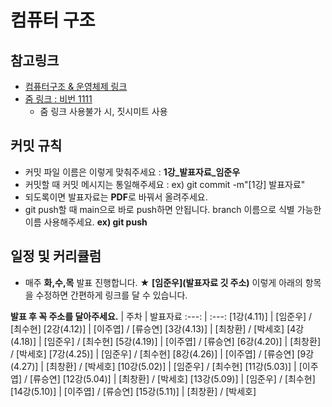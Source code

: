 # 컴퓨터 구조  

## 참고링크
- [컴퓨터구조 & 운영체제 링크](https://www.youtube.com/watch?v=kFWP6sFKyp0&list=PLYH7OjNUOWLUz15j4Q9M6INxK5J3-59GC&index=2)
- [줌 링크 : 비번 1111](https://us06web.zoom.us/j/83139117576?pwd=UVpaSmdiNVhYdlRscGsyMDVGZzdhQT09)  
  * 줌 링크 사용불가 시, 짓시미트 사용
## 커밋 규칙  
- 커밋 파일 이름은 이렇게 맞춰주세요   : **1강_발표자료_임준우**
- 커밋할 때 커밋 메시지는 통일해주세요  :  ex) git commit -m"[1강] 발표자료"
- 되도록이면 발표자료는 **PDF**로 바꿔서 올려주세요.
- git push할 때 main으로 바로 push하면 안됩니다. branch 이름으로 식별 가능한 이름 사용해주세요.       **ex) git push**
## 일정 및 커리큘럼
- 매주 **화,수,목** 발표 진행합니다.
★ **[임준우](발표자료 깃 주소)** 이렇게 아래의 항목을 수정하면 간편하게 링크를 달 수 있습니다.  
  
  
 **발표 후 꼭 주소를 달아주세요.**
| 주차 | 발표자료
:---: | :---:
[1강(4.11)] | [임준우] / [최수현]
[2강(4.12)] | [이주엽] / [류승연]
[3강(4.13)] | [최창환] / [박세호]
[4강(4.18)] | [임준우] / [최수현]
[5강(4.19)] | [이주엽] / [류승연]
[6강(4.20)] | [최창환] / [박세호]
[7강(4.25)] | [임준우] / [최수현]
[8강(4.26)] | [이주엽] / [류승연]
[9강(4.27)] | [최창환] / [박세호]
[10강(5.02)] | [임준우] / [최수현]
[11강(5.03)] | [이주엽] / [류승연]
[12강(5.04)] | [최창환] / [박세호]
[13강(5.09)] | [임준우] / [최수현]
[14강(5.10)] | [이주엽] / [류승연]
[15강(5.11)] | [최창환] / [박세호]

